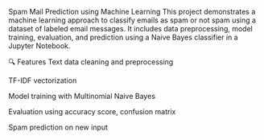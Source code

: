 Spam Mail Prediction using Machine Learning
This project demonstrates a machine learning approach to classify emails as spam or not spam using a dataset of labeled email messages. It includes data preprocessing, model training, evaluation, and prediction using a Naive Bayes classifier in a Jupyter Notebook.

🔍 Features
Text data cleaning and preprocessing

TF-IDF vectorization

Model training with Multinomial Naive Bayes

Evaluation using accuracy score, confusion matrix

Spam prediction on new input

